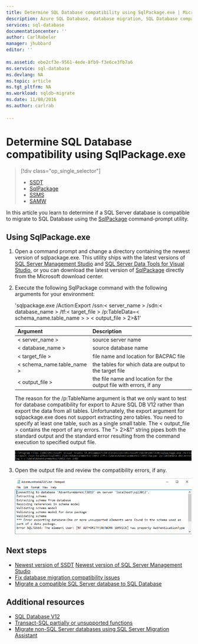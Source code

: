 ```yaml
---
title: Determine SQL Database compatibility using SqlPackage.exe | Microsoft Docs
description: Azure SQL Database, database migration, SQL Database compatibility, SqlPackage
services: sql-database
documentationcenter: ''
author: CarlRabeler
manager: jhubbard
editor: ''

ms.assetid: ebe2cf3e-9561-4ede-8fb9-f3e6ce3fb7a6
ms.service: sql-database
ms.devlang: NA
ms.topic: article
ms.tgt_pltfrm: NA
ms.workload: sqldb-migrate
ms.date: 11/08/2016
ms.author: carlrab

---
```

# Determine SQL Database compatibility using SqlPackage.exe

> [!div class="op_single_selector"]
>- [SSDT](sql-database-cloud-migrate-fix-compatibility-issues-ssdt.md)
>- [SqlPackage](./sql-database-cloud-migrate-determine-compatibility-sqlpackage.md)
>- [SSMS](./sql-database-cloud-migrate-determine-compatibility-ssms.md)
>- [SAMW](./sql-database-cloud-migrate-fix-compatibility-issues.md)

In this article you learn to determine if a SQL Server database is compatible to migrate to SQL Database using the [SqlPackage](https://msdn.microsoft.com/zh-cn/library/hh550080.aspx) command-prompt utility.

## Using SqlPackage.exe
1. Open a command prompt and change a directory containing the newest version of sqlpackage.exe. This utility ships with the latest versions of [SQL Server Management Studio](https://msdn.microsoft.com/zh-cn/library/mt238290.aspx) and [SQL Server Data Tools for Visual Studio](https://msdn.microsoft.com/zh-cn/library/mt204009.aspx), or you can download the latest version of [SqlPackage](https://www.microsoft.com/en-us/download/details.aspx?id=53876) directly from the Microsoft download center.
2. Execute the following SqlPackage command with the following arguments for your environment:

    'sqlpackage.exe /Action:Export /ssn:< server_name > /sdn:< database_name > /tf:< target_file > /p:TableData=< schema_name.table_name > > < output_file > 2>&1'

    | Argument  | Description  |
    |---|---|
    | < server_name >  | source server name  |
    | < database_name >  | source database name  |
    | < target_file >  | file name and location for BACPAC file  |
    | < schema_name.table_name >  | the tables for which data are output to the target file  |
    | < output_file >  | the file name and location for the output file with errors, if any  |

    The reason for the /p:TableName argument is that we only want to test for database compatibility for export to Azure SQL DB V12 rather than export the data from all tables. Unfortunately, the export argument for sqlpackage.exe does not support extracting zero tables. You need to specify at least one table, such as a single small table. The < output_file > contains the report of any errors. The "> 2>&1" string pipes both the standard output and the standard error resulting from the command execution to specified output file.

    ![Export a data-tier application from the Tasks menu](./media/sql-database-cloud-migrate/TestForCompatibilityUsingSQLPackage01.png)

3. Open the output file and review the compatibility errors, if any. 

    ![Export a data-tier application from the Tasks menu](./media/sql-database-cloud-migrate/TestForCompatibilityUsingSQLPackage02.png)

## Next steps

- [Newest version of SSDT](https://msdn.microsoft.com/zh-cn/library/mt204009.aspx)
[Newest version of SQL Server Management Studio](https://msdn.microsoft.com/zh-cn/library/mt238290.aspx)
- [Fix database migration compatibility issues](./sql-database-cloud-migrate.md#fix-database-migration-compatibility-issues)
- [Migrate a compatible SQL Server database to SQL Database](./sql-database-cloud-migrate.md#migrate-a-compatible-sql-server-database-to-sql-database)

## Additional resources

- [SQL Database V12](./sql-database-v12-whats-new.md)
- [Transact-SQL partially or unsupported functions](./sql-database-transact-sql-information.md)
- [Migrate non-SQL Server databases using SQL Server Migration Assistant](http://blogs.msdn.com/b/ssma/)